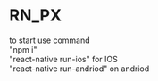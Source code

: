 # RN_PX

to start use command <br />
"npm i" <br />
 "react-native run-ios" for IOS <br />
 "react-native run-andriod" on andriod
